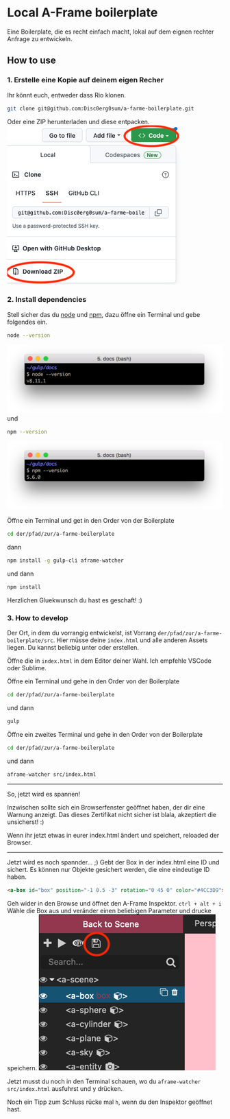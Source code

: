 # Local A-Frame boilerplate

Eine Boilerplate, die es recht einfach macht, lokal auf dem eignen rechter Anfrage zu entwickeln.

## How to use

### 1. Erstelle eine Kopie auf deinem eigen Recher

Ihr könnt euch, entweder dass Rio klonen.

```bash
git clone git@github.com:Disc0erg0sum/a-farme-boilerplate.git
```

Oder eine ZIP herunterladen und diese entpacken.
![Bild ZIP](doc/img/Screenshot%202022-12-15%20at%2011.17.44.png)

### 2. Install dependencies

Stell sicher das du [node](https://wikiless.org/wiki/Node.js?lang=en) und [npm](<https://wikiless.org/wiki/Npm_(software)?lang=en>), dazu öffne ein Terminal und gebe folgendes ein.

```bash
node --version
```

![terminal](doc/img/docs-node-version-command.png)
und

```bash
npm --version
```

![terminal](doc/img/docs-npm-version-command.png)

Öffne ein Terminal und get in den Order von der Boilerplate

```bash
cd der/pfad/zur/a-farme-boilerplate
```

dann

```bash
npm install -g gulp-cli aframe-watcher
```

und dann

```bash
npm install
```

Herzlichen Gluekwunsch du hast es geschaft! :)

### 3. How to develop

Der Ort, in dem du vorrangig entwickelst, ist Vorrang `der/pfad/zur/a-farme-boilerplate/src`. Hier müsse deine `index.html` und alle anderen Assets liegen. Du kannst beliebig unter oder erstellen.

Öffne die in `index.html` in dem Editor deiner Wahl. Ich empfehle VSCode oder Sublime.

Öffne ein Terminal und gehe in den Order von der Boilerplate

```bash
cd der/pfad/zur/a-farme-boilerplate
```

und dann

```bash
gulp
```

Öffne ein zweites Terminal und gehe in den Order von der Boilerplate

```bash
cd der/pfad/zur/a-farme-boilerplate
```

und dann

```bash
aframe-watcher src/index.html
```

---

So, jetzt wird es spannen!

Inzwischen sollte sich ein Browserfenster geöffnet haben, der dir eine Warnung anzeigt. Das dieses Zertifikat nicht sicher ist blala, akzeptiert die unsicherst! :)

Wenn ihr jetzt etwas in eurer index.html ändert und speichert, reloaded der Browser.

---

Jetzt wird es noch spannder... ;)
Gebt der Box in der index.html eine ID und sichert. Es können nur Objekte gesichert werden, die eine eindeutige ID haben.

```html
<a-box id="box" position="-1 0.5 -3" rotation="0 45 0" color="#4CC3D9"></a-box>
```

Geh wider in den Browse und öffnet den A-Frame Inspektor. `ctrl + alt + i`
Wähle die Box aus und veränder einen beliebigen Parameter und drucke speichern.
![inspektor](doc/img/Screenshot%202022-12-15%20at%2013.02.42.png)

Jetzt musst du noch in den Terminal schauen, wo du
`aframe-watcher src/index.html` ausfuhrst und y drücken.

Noch ein Tipp zum Schluss rücke mal `h`, wenn du den Inspektor geöffnet hast.
